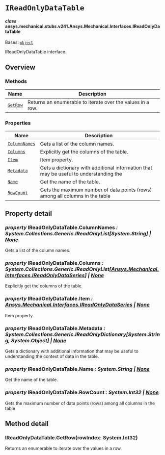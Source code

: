 # `IReadOnlyDataTable`



#### *class* ansys.mechanical.stubs.v241.Ansys.Mechanical.Interfaces.IReadOnlyDataTable

Bases: [`object`](https://docs.python.org/3/library/functions.html#object)

IReadOnlyDataTable interface.

<!-- !! processed by numpydoc !! -->

<a id="overview"></a>

## Overview

### Methods

| Name | Description |
|------------------------------------------------------------------------------------------------------------|--------------------------------------------------------------|
| [`GetRow`](../../../../v242/Ansys/Mechanical/Interfaces/IReadOnlyDataTable.md#IReadOnlyDataTable.GetRow)   | Returns an enumerable to iterate over the values in a row.   |

### Properties

| Name | Description |
|----------------------------------------------------------------------------------------------------------------------|---------------------------------------------------------------------------------------|
| [`ColumnNames`](../../../../v242/Ansys/Mechanical/Interfaces/IReadOnlyDataTable.md#IReadOnlyDataTable.ColumnNames)   | Gets a list of the column names.                                                      |
| [`Columns`](../../../../v242/Ansys/Mechanical/Interfaces/IReadOnlyDataTable.md#IReadOnlyDataTable.Columns)           | Explicitly get the columns of the table.                                              |
| [`Item`](../../../../v242/Ansys/Mechanical/Interfaces/IReadOnlyDataTable.md#IReadOnlyDataTable.Item)                 | Item property.                                                                        |
| [`Metadata`](../../../../v242/Ansys/Mechanical/Interfaces/IReadOnlyDataTable.md#IReadOnlyDataTable.Metadata)         | Gets a dictionary with additional information that may be useful to understanding the |
| [`Name`](../../../../v242/Ansys/Mechanical/Interfaces/IReadOnlyDataTable.md#IReadOnlyDataTable.Name)                 | Get the name of the table.                                                            |
| [`RowCount`](../../../../v242/Ansys/Mechanical/Interfaces/IReadOnlyDataTable.md#IReadOnlyDataTable.RowCount)         | Gets the maximum number of data points (rows) among all columns in the table          |

<a id="property-detail"></a>

## Property detail

<a id="IReadOnlyDataTable.ColumnNames"></a>

### *property* IReadOnlyDataTable.ColumnNames *: System.Collections.Generic.IReadOnlyList[System.String] | [None](https://docs.python.org/3/library/constants.html#None)*

Gets a list of the column names.

<!-- !! processed by numpydoc !! -->

<a id="IReadOnlyDataTable.Columns"></a>

### *property* IReadOnlyDataTable.Columns *: System.Collections.Generic.IReadOnlyList[[Ansys.Mechanical.Interfaces.IReadOnlyDataSeries](IReadOnlyDataSeries.md#ansys.mechanical.stubs.v241.Ansys.Mechanical.Interfaces.IReadOnlyDataSeries)] | [None](https://docs.python.org/3/library/constants.html#None)*

Explicitly get the columns of the table.

<!-- !! processed by numpydoc !! -->

<a id="IReadOnlyDataTable.Item"></a>

### *property* IReadOnlyDataTable.Item *: [Ansys.Mechanical.Interfaces.IReadOnlyDataSeries](IReadOnlyDataSeries.md#ansys.mechanical.stubs.v241.Ansys.Mechanical.Interfaces.IReadOnlyDataSeries) | [None](https://docs.python.org/3/library/constants.html#None)*

Item property.

<!-- !! processed by numpydoc !! -->

<a id="IReadOnlyDataTable.Metadata"></a>

### *property* IReadOnlyDataTable.Metadata *: System.Collections.Generic.IReadOnlyDictionary[System.String, System.Object] | [None](https://docs.python.org/3/library/constants.html#None)*

Gets a dictionary with additional information that may be useful to understanding the
context of data in the table.

<!-- !! processed by numpydoc !! -->

<a id="IReadOnlyDataTable.Name"></a>

### *property* IReadOnlyDataTable.Name *: System.String | [None](https://docs.python.org/3/library/constants.html#None)*

Get the name of the table.

<!-- !! processed by numpydoc !! -->

<a id="IReadOnlyDataTable.RowCount"></a>

### *property* IReadOnlyDataTable.RowCount *: System.Int32 | [None](https://docs.python.org/3/library/constants.html#None)*

Gets the maximum number of data points (rows) among all columns in the table

<!-- !! processed by numpydoc !! -->

<a id="method-detail"></a>

## Method detail

<a id="IReadOnlyDataTable.GetRow"></a>

### IReadOnlyDataTable.GetRow(rowIndex: System.Int32)

Returns an enumerable to iterate over the values in a row.

<!-- !! processed by numpydoc !! -->

